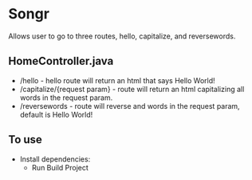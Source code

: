 # Songr
Allows user to go to three routes, hello, capitalize, and reversewords.

## HomeController.java
* /hello - hello route will return an html that says Hello World!
* /capitalize/{request param} - route will return an html capitalizing all words in the request param.
* /reversewords - route will reverse and words in the request param, default is Hello World!

## To use
* Install dependencies:
    * Run Build Project

